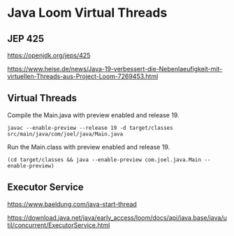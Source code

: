 # Java Loom Virtual Threads

## JEP 425

https://openjdk.org/jeps/425

https://www.heise.de/news/Java-19-verbessert-die-Nebenlaeufigkeit-mit-virtuellen-Threads-aus-Project-Loom-7269453.html

## Virtual Threads

Compile the Main.java with preview enabled and release 19.

```
javac --enable-preview --release 19 -d target/classes src/main/java/com/joel/java/Main.java
```

Run the Main.class with preview enabled and release 19.

```
(cd target/classes && java --enable-preview com.joel.java.Main --enable-preview)
```

## Executor Service

https://www.baeldung.com/java-start-thread

https://download.java.net/java/early_access/loom/docs/api/java.base/java/util/concurrent/ExecutorService.html